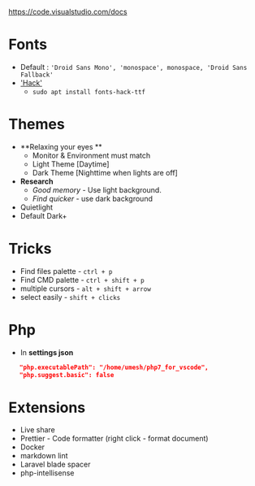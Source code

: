 https://code.visualstudio.com/docs


# Fonts

- Default : `'Droid Sans Mono', 'monospace', monospace, 'Droid Sans Fallback'`
- ['Hack'](https://github.com/source-foundry/Hack)
    - `sudo apt install fonts-hack-ttf`


# Themes

- **Relaxing your eyes **
    - Monitor & Environment must match
    - Light Theme [Daytime]
    - Dark Theme [Nighttime when lights are off]
- **Research**
    - *Good memory* - Use light background.
    - *Find quicker* - use dark background
- Quietlight 
- Default Dark+
 
# Tricks

- Find files palette - `ctrl + p`
- Find CMD palette - `ctrl + shift + p`
- multiple cursors - `alt + shift + arrow`
- select easily - `shift + clicks` 

# Php

- In **settings json**

```json
   "php.executablePath": "/home/umesh/php7_for_vscode",
   "php.suggest.basic": false
```



# Extensions

- Live share
- Prettier - Code formatter (right click - format document)
- Docker
- markdown lint
- Laravel blade spacer
- php-intellisense